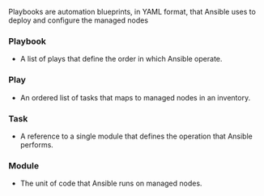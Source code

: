 Playbooks are automation blueprints, in YAML format, that Ansible uses to deploy and configure the managed nodes

### Playbook
- A list of plays that define the order in which Ansible operate.

### Play
- An ordered list of tasks that maps to managed nodes in an inventory.

### Task
- A reference to a single module that defines the operation that Ansible performs.

### Module
- The unit of code that Ansible runs on managed nodes.
